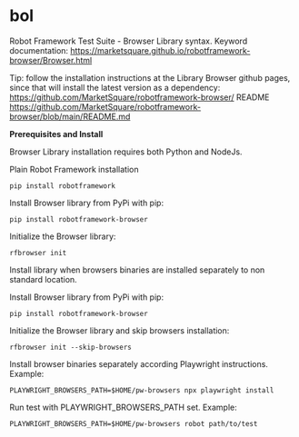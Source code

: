 # bol
Robot Framework Test Suite - Browser Library syntax.
Keyword documentation: https://marketsquare.github.io/robotframework-browser/Browser.html

Tip: follow the installation instructions at the Library Browser github pages, since that will install the latest version as a dependency: https://github.com/MarketSquare/robotframework-browser/
README https://github.com/MarketSquare/robotframework-browser/blob/main/README.md


**Prerequisites and Install**

Browser Library installation requires both Python and NodeJs.

Plain Robot Framework installation

``` 
pip install robotframework
``` 

Install Browser library from PyPi with pip:

``` 
pip install robotframework-browser
```

Initialize the Browser library:

``` 
rfbrowser init
```

Install library when browsers binaries are installed separately to non standard location.

Install Browser library from PyPi with pip:

``` 
pip install robotframework-browser
```

Initialize the Browser library and skip browsers installation:

```
rfbrowser init --skip-browsers
```

Install browser binaries separately according Playwright instructions. Example:

``` 
PLAYWRIGHT_BROWSERS_PATH=$HOME/pw-browsers npx playwright install
```

Run test with PLAYWRIGHT_BROWSERS_PATH set. Example:

```
PLAYWRIGHT_BROWSERS_PATH=$HOME/pw-browsers robot path/to/test
```
